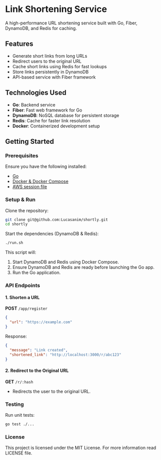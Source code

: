 # Link Shortening Service

A high-performance URL shortening service built with Go, Fiber, DynamoDB, and Redis for caching.

## Features
- Generate short links from long URLs
- Redirect users to the original URL
- Cache short links using Redis for fast lookups
- Store links persistently in DynamoDB
- API-based service with Fiber framework

## Technologies Used
- **Go**: Backend service
- **Fiber**: Fast web framework for Go
- **DynamoDB**: NoSQL database for persistent storage
- **Redis**: Cache for faster link resolution
- **Docker**: Containerized development setup

## Getting Started

### Prerequisites
Ensure you have the following installed:
- [Go](https://go.dev/dl/)
- [Docker & Docker Compose](https://docs.docker.com/get-docker/)
- [AWS session file](https://docs.aws.amazon.com/sdk-for-go/api/aws/session/)

### Setup & Run
Clone the repository:
```sh
git clone git@github.com:Lucasanim/shortly.git
cd shortly
```

Start the dependencies (DynamoDB & Redis):
```sh
./run.sh
```

This script will:
1. Start DynamoDB and Redis using Docker Compose.
2. Ensure DynamoDB and Redis are ready before launching the Go app.
3. Run the Go application.

### API Endpoints

#### 1. Shorten a URL
**POST** `/app/register`
```json
{
  "url": "https://example.com"
}
```
Response:
```json
{
  "message": "Link created",
  "shortened_link": "http://localhost:3000/r/abc123"
}
```

#### 2. Redirect to the Original URL
**GET** `/r/:hash`
- Redirects the user to the original URL.

### Testing
Run unit tests:
```sh
go test ./...
```

### License
This project is licensed under the MIT License. For more information read LICENSE file.

